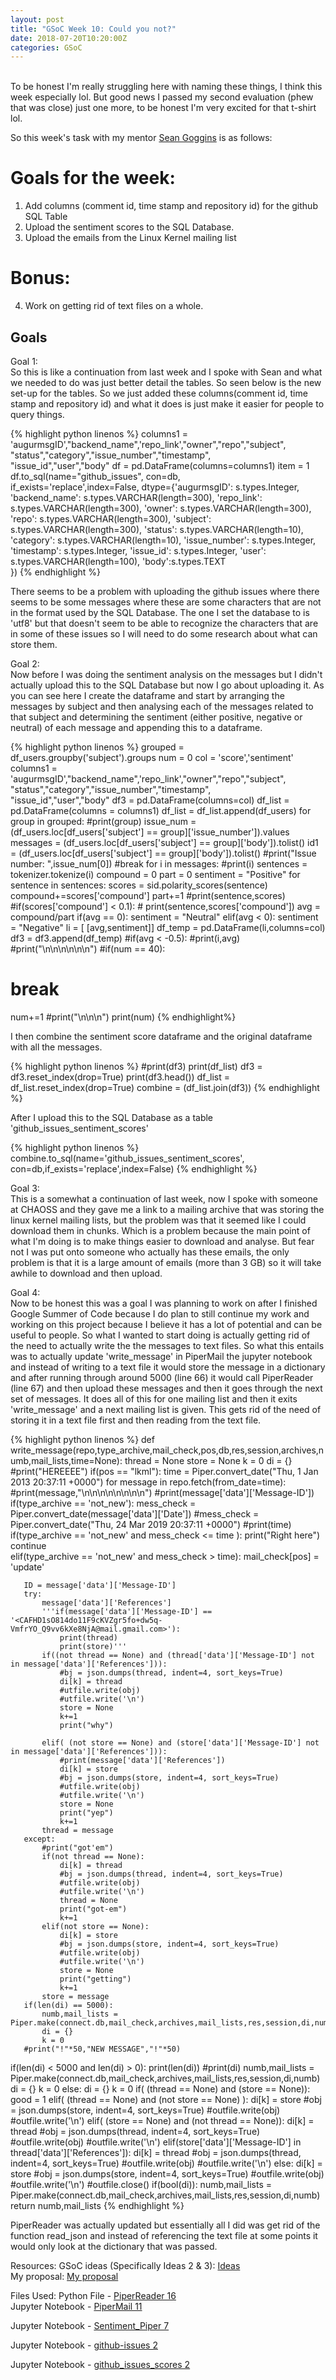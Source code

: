 ```yaml
---
layout: post
title: "GSoC Week 10: Could you not?"
date: 2018-07-20T10:20:00Z
categories: GSoC
---
```

<br>
To be honest I'm really struggling here with naming these things, I think this week especially lol. But good news I passed my second evaluation (phew that was close) just one more, to be honest I'm very excited for that t-shirt lol.

So this week's task with my mentor [Sean Goggins](http://www.seangoggins.net/) is as follows:

# Goals for the week:
1. Add columns (comment id, time stamp and repository id) for the github SQL Table
2. Upload the sentiment scores to the SQL Database.
3. Upload the emails from the Linux Kernel mailing list

# Bonus:
4) Work on getting rid of text files on a whole.


## Goals

Goal 1:<br>
So this is like a continuation from last week and I spoke with Sean and what we needed to do was just better detail the tables. So seen below is the new set-up for the tables. So we just added these columns(comment id, time stamp and repository id) and what it does is just make it easier for people to query things. 

{% highlight python linenos %}
columns1 = 'augurmsgID',"backend_name",'repo_link',"owner","repo","subject",\
         "status","category","issue_number","timestamp",\
         "issue_id","user","body"
df = pd.DataFrame(columns=columns1)
item = 1
df.to_sql(name="github_issues", con=db,\
   if_exists='replace',index=False,
   dtype={'augurmsgID': s.types.Integer,
           'backend_name': s.types.VARCHAR(length=300),
           'repo_link': s.types.VARCHAR(length=300),
           'owner': s.types.VARCHAR(length=300),
           'repo': s.types.VARCHAR(length=300),
           'subject': s.types.VARCHAR(length=300),
           'status': s.types.VARCHAR(length=10),
           'category': s.types.VARCHAR(length=10),
           'issue_number': s.types.Integer,
           'timestamp': s.types.Integer,
           'issue_id': s.types.Integer,
           'user': s.types.VARCHAR(length=100),
           'body':s.types.TEXT             
   })
{% endhighlight %}

There seems to be a problem with uploading the github issues where there seems to be some messages where these are some characters that are not in the format used by the SQL Database. The one I set the database to is 'utf8' but that doesn't seem to be able to recognize the characters that are in some of these issues so I will need to do some research about what can store them.

Goal 2:<br>
Now before I was doing the sentiment analysis on the messages but I didn't actually upload this to the SQL Database but now I go about uploading it. As you can see here I create the dataframe and start by arranging the messages by subject and then analysing each of the messages related to that subject and determining the sentiment (either positive, negative or neutral) of each message and appending this to a dataframe.

{% highlight python linenos %}
grouped = df_users.groupby('subject').groups
num = 0
col = 'score','sentiment'
columns1 = 'augurmsgID',"backend_name",'repo_link',"owner","repo","subject",\
         "status","category","issue_number","timestamp",\
         "issue_id","user","body"
df3 = pd.DataFrame(columns=col)
df_list = pd.DataFrame(columns = columns1)
df_list = df_list.append(df_users)
for group in grouped:
   #print(group)
   issue_num = (df_users.loc[df_users['subject'] == group]['issue_number']).values
   messages = (df_users.loc[df_users['subject'] == group]['body']).tolist()
   id1 = (df_users.loc[df_users['subject'] == group]['body']).tolist()
   #print("Issue number: ",issue_num[0])
   #break
   for i in messages:
       #print(i)
       sentences = tokenizer.tokenize(i)
       compound = 0
       part = 0
       sentiment = "Positive"
       for sentence in sentences:
           scores = sid.polarity_scores(sentence)
           compound+=scores['compound']
           part+=1
           #print(sentence,scores)
           #if(scores['compound'] < 0.1):
           #    print(sentence,scores['compound'])
       avg = compound/part
       if(avg == 0):
           sentiment = "Neutral"
       elif(avg < 0):
           sentiment = "Negative"
       li = [ [avg,sentiment]]
       df_temp = pd.DataFrame(li,columns=col)
       df3 = df3.append(df_temp)
       #if(avg < -0.5):
           #print(i,avg)
           #print("\n\n\n\n\n\n")
   #if(num == 40):
   #    break
   num+=1
   #print("\n\n\n")
print(num)
{% endhighlight%}

I then combine the sentiment score dataframe and the original dataframe with all the messages.

{% highlight python linenos %}
#print(df3)
print(df_list)
df3 = df3.reset_index(drop=True)
print(df3.head())
df_list = df_list.reset_index(drop=True)
combine = (df_list.join(df3))
{% endhighlight %}

After I upload this to the SQL Database as a table 'github_issues_sentiment_scores'

{% highlight python linenos %}
combine.to_sql(name='github_issues_sentiment_scores',\
              con=db,if_exists='replace',index=False)
{% endhighlight %}

Goal 3:<br>
This is a somewhat a continuation of last week, now I spoke with someone at CHAOSS and they gave me a link to a mailing archive that was storing the linux kernel mailing lists, but the problem was that it seemed like I could download them in chunks. Which is a problem because the main point of what I'm doing is to make things easier to download and analyse. But fear not I was put onto someone who actually has these emails, the only problem is that it is a large amount of emails (more than 3 GB) so it will take awhile to download and then upload.


Goal 4:<br>
Now to be honest this was a goal I was planning to work on after I finished Google Summer of Code because I do plan to still continue my work and working on this project because I believe it has a lot of potential and can be useful to people. So what I wanted to start doing is actually getting rid of the need to actually write the the messages to text files. So what this entails was to actually update 'write_message' in PiperMail the jupyter notebook and instead of writing to a text file it would store the message in a dictionary and after running through around 5000 (line 66) it would call PiperReader (line 67) and then upload these messages and then it goes through the next set of messages. It does all of this for one mailing list and then it exits 'write_message' and a next mailing list is given. This gets rid of the need of storing it in a text file first and then reading from the text file.


{% highlight python linenos %}
def write_message(repo,type_archive,mail_check,pos,db,res,session,archives,numb,mail_lists,time=None):
   thread = None
   store = None
   k = 0
   di = {}
   #print("HEREEEE")
   if(pos == "lkml"):
       time = Piper.convert_date("Thu, 1 Jan 2013 20:37:11 +0000")
   for message in repo.fetch(from_date=time):
       #print(message,"\n\n\n\n\n\n\n\n")
       #print(message['data']['Message-ID'])
       if(type_archive == 'not_new'):
           mess_check = Piper.convert_date(message['data']['Date'])
           #mess_check = Piper.convert_date("Thu, 24 Mar 2019 20:37:11 +0000")
           #print(time)
       if(type_archive == 'not_new' and mess_check <= time ):
           print("Right here")
           continue           
       elif(type_archive == 'not_new' and mess_check > time):
           mail_check[pos] = 'update'
          
       ID = message['data']['Message-ID']
       try:
           message['data']['References']
           '''if(message['data']['Message-ID'] == '<CAFHD1sO814do11F9cKVZgr5fo+dw5q-VmfrYO_Q9vv6kXe8NjA@mail.gmail.com>'):
               print(thread)
               print(store)'''                            
           if((not thread == None) and (thread['data']['Message-ID'] not in message['data']['References'])):
               #bj = json.dumps(thread, indent=4, sort_keys=True)
               di[k] = thread
               #utfile.write(obj)
               #utfile.write('\n')
               store = None
               k+=1
               print("why")
              
           elif( (not store == None) and (store['data']['Message-ID'] not in message['data']['References'])):
               #print(message['data']['References'])
               di[k] = store
               #bj = json.dumps(store, indent=4, sort_keys=True)
               #utfile.write(obj)
               #utfile.write('\n')
               store = None
               print("yep")
               k+=1
           thread = message
       except:
           #print("got'em")
           if(not thread == None):
               di[k] = thread
               #bj = json.dumps(thread, indent=4, sort_keys=True)
               #utfile.write(obj)
               #utfile.write('\n')
               thread = None
               print("got-em")
               k+=1
           elif(not store == None):
               di[k] = store
               #bj = json.dumps(store, indent=4, sort_keys=True)
               #utfile.write(obj)
               #utfile.write('\n')
               store = None
               print("getting")
               k+=1
           store = message
       if(len(di) == 5000):
           numb,mail_lists = Piper.make(connect.db,mail_check,archives,mail_lists,res,session,di,numb)
           di = {}
           k = 0
       #print("!"*50,"NEW MESSAGE","!"*50)
   if(len(di) < 5000 and len(di) > 0):
       print(len(di))
       #print(di)
       numb,mail_lists = Piper.make(connect.db,mail_check,archives,mail_lists,res,session,di,numb)
       di = {}
       k = 0
   else:
       di = {}
       k = 0
   if( (thread == None) and (store == None)):
       good = 1
   elif( (thread == None) and (not store == None) ):
       di[k] = store
       #obj = json.dumps(store, indent=4, sort_keys=True)
       #outfile.write(obj)
       #outfile.write('\n')
   elif( (store == None) and (not thread == None)):
       di[k] = thread
       #obj = json.dumps(thread, indent=4, sort_keys=True)
       #outfile.write(obj)
       #outfile.write('\n')
   elif(store['data']['Message-ID'] in thread['data']['References']):
       di[k] = thread
       #obj = json.dumps(thread, indent=4, sort_keys=True)
       #outfile.write(obj)
       #outfile.write('\n')
   else:
       di[k] = store
       #obj = json.dumps(store, indent=4, sort_keys=True)
       #outfile.write(obj)
       #outfile.write('\n') 
   #outfile.close()
   if(bool(di)):
       numb,mail_lists = Piper.make(connect.db,mail_check,archives,mail_lists,res,session,di,numb)
   return numb,mail_lists
{% endhighlight %}

PiperReader was actually updated but essentially all I did was get rid of the function read_json and instead of referencing the text file at some points it would only look at the dictionary that was passed.


Resources:
GSoC ideas (Specifically Ideas 2 & 3): [Ideas](https://wiki.linuxfoundation.org/chaoss/gsoc-ideas)<br>
My proposal: [My proposal](https://github.com/kmn5409/chaoss-microtasks/blob/master/GSoC-2018-Keanu-Nichols-CHAOSS-proposal.pdf)


Files Used:
Python File - [PiperReader 16](https://github.com/kmn5409/GSoC_CHAOSS/blob/master/Augur/Perceval/PiperReader%2016.py)<br>
Jupyter Notebook - [PiperMail 11](https://github.com/kmn5409/GSoC_CHAOSS/blob/master/Augur/Perceval/PiperMail%2011.ipynb)

Jupyter Notebook - [Sentiment_Piper 7](https://github.com/kmn5409/GSoC_CHAOSS/blob/master/Augur/Perceval/NLP/Sentiment_Piper%207.ipynb)


Jupyter Notebook - [github-issues 2](https://github.com/kmn5409/GSoC_CHAOSS/blob/master/Augur/Perceval/github-issues%202.ipynb)

Jupyter Notebook - [github_issues_scores 2](https://github.com/kmn5409/GSoC_CHAOSS/blob/master/Augur/Perceval/github_issues_scores%202.ipynb)



